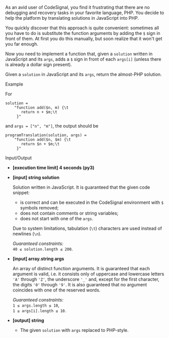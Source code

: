 
As an avid user of CodeSignal, you find it frustrating that there are no debugging and recovery tasks in your favorite language, PHP. You decide to help the platform by translating solutions in JavaScript into PHP.

You quickly discover that this approach is quite convenient: sometimes all you have to do is substitute the function arguments by adding the  `$`  sign in front of them. At first you do this manually, but soon realize that it won't get you far enough.

Now you need to implement a function that, given a  `solution`  written in JavaScript and its  `args`, adds a  `$`  sign in front of each  `args[i]`  (unless there is already a dollar sign present).

Given a  `solution`  in JavaScript and its  `args`, return the almost-PHP solution.

Example

For

```
solution = 
    "function add($n, m) {\t
       return n + $m;\t
     }"

```

and  `args = ["n", "m"]`, the output should be

```
programTranslation(solution, args) =
    "function add($n, $m) {\t
       return $n + $m;\t
     }"

```

Input/Output

-   **[execution time limit] 4 seconds (py3)**
    
-   **[input] string solution**
    
    Solution written in JavaScript. It is guaranteed that the given code snippet:
    
    -   is correct and can be executed in the CodeSignal environment with  `$`  symbols removed;
    -   does not contain comments or string variables;
    -   does not start with one of the  `args`.
    
    Due to system limitations, tabulation (`\t`) characters are used instead of newlines (`\n`).
    
    _Guaranteed constraints:_  
    `40 ≤ solution.length ≤ 200`.
    
-   **[input] array.string args**
    
    An array of distinct function arguments. It is guaranteed that each argument is valid, i.e. it consists only of uppercase and lowercase letters  `'A'`  through  `'Z'`, the underscore  `'_'`  and, except for the first character, the digits  `'0'`  through  `'9'`. It is also guaranteed that no argument coincides with one of the reserved words.
    
    _Guaranteed constraints:_  
    `1 ≤ args.length ≤ 10`,  
    `1 ≤ args[i].length ≤ 10`.
    
-   **[output] string**
    
    -   The given  `solution`  with  `args`  replaced to PHP-style.